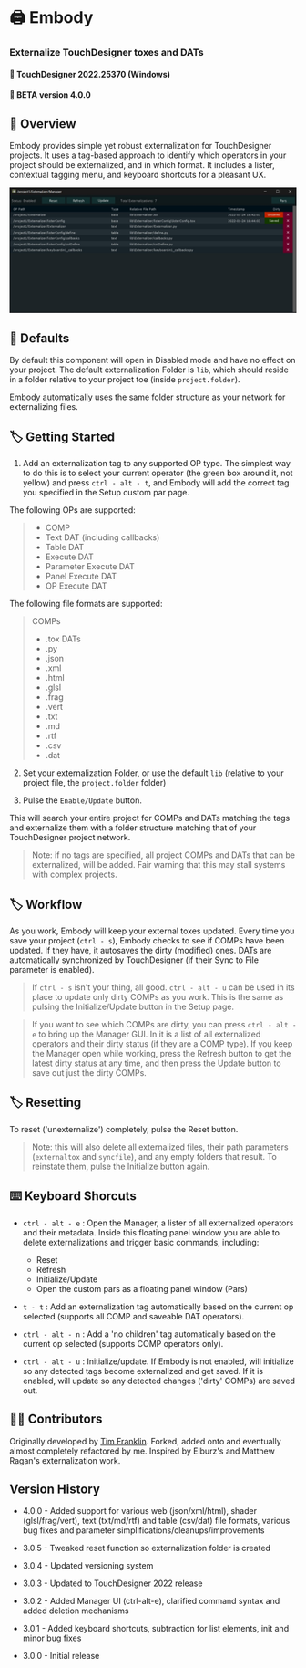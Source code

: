 # :printer: Embody
### Externalize TouchDesigner toxes and DATs 
#### :floppy_disk: TouchDesigner 2022.25370 (Windows)
#### :floppy_disk: BETA version 4.0.0

## :notebook_with_decorative_cover: Overview
Embody provides simple yet robust externalization for TouchDesigner projects. It uses a tag-based approach to identify which operators in your project should be externalized, and in which format. It includes a lister, contextual tagging menu, and keyboard shortcuts for a pleasant UX.

<img src='https://raw.githubusercontent.com/dylanroscover/Embody/master/img/screenshot1.jpg' width='700'>

## :page_with_curl: Defaults
By default this component will open in Disabled mode and have no effect on your project. The default externalization Folder is `lib`, which should reside in a folder relative to your project toe (inside `project.folder`).

Embody automatically uses the same folder structure as your network for externalizing files.

## :label: Getting Started
1. Add an externalization tag to any supported OP type. The simplest way to do this is to select your current operator (the green box around it, not yellow) and press `ctrl - alt - t`, and Embody will add the correct tag you specified in the Setup custom par page.

The following OPs are supported:
> - COMP
> - Text DAT (including callbacks)
> - Table DAT
> - Execute DAT
> - Parameter Execute DAT
> - Panel Execute DAT
> - OP Execute DAT

The following file formats are supported:
> COMPs
> - .tox
> DATs
> - .py
> - .json
> - .xml
> - .html
> - .glsl
> - .frag
> - .vert
> - .txt
> - .md
> - .rtf
> - .csv
> - .dat

2. Set your externalization Folder, or use the default `lib` (relative to your project file, the `project.folder` folder)

3. Pulse the `Enable/Update` button. 

This will search your entire project for COMPs and DATs matching the tags and externalize them with a folder structure matching that of your TouchDesigner project network.

> Note: if no tags are specified, all project COMPs and DATs that can be externalized, will be added. Fair warning that this may stall systems with complex projects.

## :label: Workflow
As you work, Embody will keep your external toxes updated. Every time you save your project (`ctrl - s`), Embody checks to see if COMPs have been updated. If they have, it autosaves the dirty (modified) ones. DATs are automatically synchronized by TouchDesigner (if their Sync to File parameter is enabled).

> If `ctrl - s` isn't your thing, all good. `ctrl - alt - u` can be used in its place to update only dirty COMPs as you work. This is the same as pulsing the Initialize/Update button in the Setup page.

> If you want to see which COMPs are dirty, you can press `ctrl - alt - e` to bring up the Manager GUI. In it is a list of all externalized operators and their dirty status (if they are a COMP type). If you keep the Manager open while working, press the Refresh button to get the latest dirty status at any time, and then press the Update button to save out just the dirty COMPs.


## :label: Resetting
To reset ('unexternalize') completely, pulse the Reset button.

> Note: this will also delete all externalized files, their path parameters (`externaltox` and `syncfile`), and any empty folders that result. To reinstate them, pulse the Initialize button again.

## :keyboard: Keyboard Shorcuts
- `ctrl - alt - e` :  Open the Manager, a lister of all externalized operators and their metadata. Inside this floating panel window you are able to delete externalizations and trigger basic commands, including:
	- Reset
	- Refresh
	- Initialize/Update
	- Open the custom pars as a floating panel window (Pars)

- `t - t` : Add an externalization tag automatically based on the current op selected (supports all COMP and saveable DAT operators).

- `ctrl - alt - n` : Add a 'no children' tag automatically based on the current op selected (supports COMP operators only).

- `ctrl - alt - u` : Initialize/update. If Embody is not enabled, will initialize so any detected tags become externalized and get saved. If it is enabled, will update so any detected changes ('dirty' COMPs) are saved out.

## :man_juggling: Contributors
Originally developed by [Tim Franklin](https://github.com/franklin113/). Forked, added onto and eventually almost completely refactored by me. Inspired by Elburz's and Matthew Ragan's externalization work.

## Version History
- 4.0.0 - Added support for various web (json/xml/html), shader (glsl/frag/vert), text (txt/md/rtf) and table (csv/dat) file formats, various bug fixes and parameter simplifications/cleanups/improvements 

- 3.0.5 - Tweaked reset function so externalization folder is created
- 3.0.4 - Updated versioning system
- 3.0.3 - Updated to TouchDesigner 2022 release 
- 3.0.2 - Added Manager UI (ctrl-alt-e), clarified command syntax and added deletion mechanisms
- 3.0.1 - Added keyboard shortcuts, subtraction for list elements, init and minor bug fixes 
- 3.0.0 - Initial release
